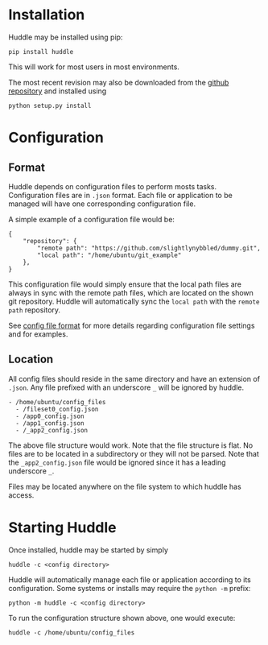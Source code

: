 # Installation

Huddle may be installed using pip:

    pip install huddle 

This will work for most users in most environments.

The most recent revision may also be downloaded from the 
[github repository](https://github.com/slightlynybbled/huddle) and installed using 

    python setup.py install 

# Configuration

## Format

Huddle depends on configuration files to perform mosts tasks.  Configuration files are
in `.json` format.  Each file or application to be managed will have one corresponding
configuration file.

A simple example of a configuration file would be:

    {
        "repository": {
            "remote path": "https://github.com/slightlynybbled/dummy.git",
            "local path": "/home/ubuntu/git_example"
        },
    }

This configuration file would simply ensure that the local path files are always in
sync with the remote path files, which are located on the shown git repository.  Huddle 
will automatically sync the `local path` with the `remote path` repository.

See [config file format](configfileformat.md) for more details regarding configuration
file settings and for examples.

## Location

All config files should reside in the same directory and have an extension of `.json`.
Any file prefixed with an underscore `_` will be ignored by huddle.

    - /home/ubuntu/config_files
      - /fileset0_config.json 
      - /app0_config.json 
      - /app1_config.json 
      - /_app2_config.json 

The above file structure would work.  Note that the file structure is flat.  No files are
to be located in a subdirectory or they will not be parsed.  Note that the
`_app2_config.json` file would be ignored since it has a leading underscore `_`.

Files may be located anywhere on the file system to which huddle has access.

# Starting Huddle 

Once installed, huddle may be started by simply 

    huddle -c <config directory>

Huddle will automatically manage each file or application according to its configuration.
Some systems or installs may require the `python -m` prefix:

    python -m huddle -c <config directory>

To run the configuration structure shown above, one would execute:

    huddle -c /home/ubuntu/config_files 




